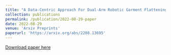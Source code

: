 ```yaml
---
title: "A Data-Centric Approach For Dual-Arm Robotic Garment Flattening"
collection: publications
permalink: /publication/2022-08-29-paper
date: 2022-08-29
venue: 'Arxiv Preprints'
paperurl: 'https://arxiv.org/abs/2208.13695'
---
```

[Download paper here](https://arxiv.org/abs/2208.13695)
